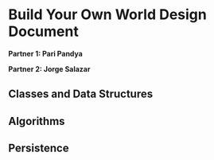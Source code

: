 # Build Your Own World Design Document

**Partner 1: Pari Pandya**

**Partner 2: Jorge Salazar**

## Classes and Data Structures

## Algorithms

## Persistence